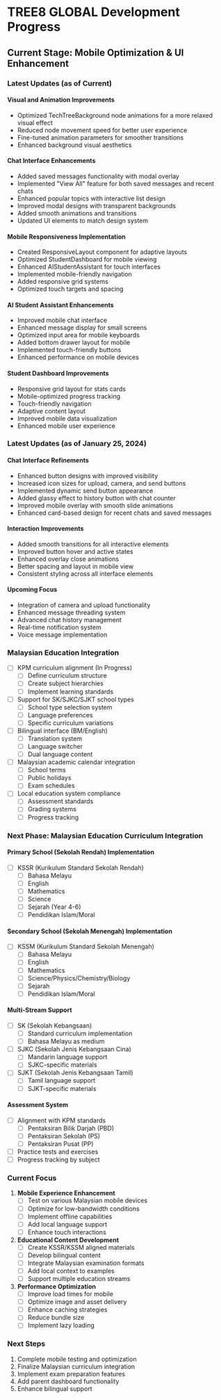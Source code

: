 # TREE8 GLOBAL Development Progress

## Current Stage: Mobile Optimization & UI Enhancement

### Latest Updates (as of Current)

#### Visual and Animation Improvements
- Optimized TechTreeBackground node animations for a more relaxed visual effect
- Reduced node movement speed for better user experience
- Fine-tuned animation parameters for smoother transitions
- Enhanced background visual aesthetics

#### Chat Interface Enhancements
- Added saved messages functionality with modal overlay
- Implemented "View All" feature for both saved messages and recent chats
- Enhanced popular topics with interactive list design
- Improved modal designs with transparent backgrounds
- Added smooth animations and transitions
- Updated UI elements to match design system

#### Mobile Responsiveness Implementation
- Created ResponsiveLayout component for adaptive layouts
- Optimized StudentDashboard for mobile viewing
- Enhanced AIStudentAssistant for touch interfaces
- Implemented mobile-friendly navigation
- Added responsive grid systems
- Optimized touch targets and spacing

#### AI Student Assistant Enhancements
- Improved mobile chat interface
- Enhanced message display for small screens
- Optimized input area for mobile keyboards
- Added bottom drawer layout for mobile
- Implemented touch-friendly buttons
- Enhanced performance on mobile devices

#### Student Dashboard Improvements
- Responsive grid layout for stats cards
- Mobile-optimized progress tracking
- Touch-friendly navigation
- Adaptive content layout
- Improved mobile data visualization
- Enhanced mobile user experience

### Latest Updates (as of January 25, 2024)

#### Chat Interface Refinements
- Enhanced button designs with improved visibility
- Increased icon sizes for upload, camera, and send buttons
- Implemented dynamic send button appearance
- Added glassy effect to history button with chat counter
- Improved mobile overlay with smooth slide animations
- Enhanced card-based design for recent chats and saved messages

#### Interaction Improvements
- Added smooth transitions for all interactive elements
- Improved button hover and active states
- Enhanced overlay close animations
- Better spacing and layout in mobile view
- Consistent styling across all interface elements

#### Upcoming Focus
- Integration of camera and upload functionality
- Enhanced message threading system
- Advanced chat history management
- Real-time notification system
- Voice message implementation

### Malaysian Education Integration
- [ ] KPM curriculum alignment (In Progress)
  - [ ] Define curriculum structure
  - [ ] Create subject hierarchies
  - [ ] Implement learning standards
- [ ] Support for SK/SJKC/SJKT school types
  - [ ] School type selection system
  - [ ] Language preferences
  - [ ] Specific curriculum variations
- [ ] Bilingual interface (BM/English)
  - [ ] Translation system
  - [ ] Language switcher
  - [ ] Dual language content
- [ ] Malaysian academic calendar integration
  - [ ] School terms
  - [ ] Public holidays
  - [ ] Exam schedules
- [ ] Local education system compliance
  - [ ] Assessment standards
  - [ ] Grading systems
  - [ ] Progress tracking

### Next Phase: Malaysian Education Curriculum Integration

#### Primary School (Sekolah Rendah) Implementation
- [ ] KSSR (Kurikulum Standard Sekolah Rendah)
  - [ ] Bahasa Melayu
  - [ ] English
  - [ ] Mathematics
  - [ ] Science
  - [ ] Sejarah (Year 4-6)
  - [ ] Pendidikan Islam/Moral

#### Secondary School (Sekolah Menengah) Implementation
- [ ] KSSM (Kurikulum Standard Sekolah Menengah)
  - [ ] Bahasa Melayu
  - [ ] English
  - [ ] Mathematics
  - [ ] Science/Physics/Chemistry/Biology
  - [ ] Sejarah
  - [ ] Pendidikan Islam/Moral

#### Multi-Stream Support
- [ ] SK (Sekolah Kebangsaan)
  - [ ] Standard curriculum implementation
  - [ ] Bahasa Melayu as medium
- [ ] SJKC (Sekolah Jenis Kebangsaan Cina)
  - [ ] Mandarin language support
  - [ ] SJKC-specific materials
- [ ] SJKT (Sekolah Jenis Kebangsaan Tamil)
  - [ ] Tamil language support
  - [ ] SJKT-specific materials

#### Assessment System
- [ ] Alignment with KPM standards
  - [ ] Pentaksiran Bilik Darjah (PBD)
  - [ ] Pentaksiran Sekolah (PS)
  - [ ] Pentaksiran Pusat (PP)
- [ ] Practice tests and exercises
- [ ] Progress tracking by subject

### Current Focus
1. **Mobile Experience Enhancement**
   - [ ] Test on various Malaysian mobile devices
   - [ ] Optimize for low-bandwidth conditions
   - [ ] Implement offline capabilities
   - [ ] Add local language support
   - [ ] Enhance touch interactions

2. **Educational Content Development**
   - [ ] Create KSSR/KSSM aligned materials
   - [ ] Develop bilingual content
   - [ ] Integrate Malaysian examination formats
   - [ ] Add local context to examples
   - [ ] Support multiple education streams

3. **Performance Optimization**
   - [ ] Improve load times for mobile
   - [ ] Optimize image and asset delivery
   - [ ] Enhance caching strategies
   - [ ] Reduce bundle size
   - [ ] Implement lazy loading

### Next Steps
1. Complete mobile testing and optimization
2. Finalize Malaysian curriculum integration
3. Implement exam preparation features
4. Add parent dashboard functionality
5. Enhance bilingual support
